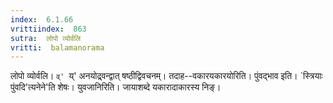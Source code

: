 ```yaml
---
index:  6.1.66
vrittiindex:  863
sutra:  लोपो व्योर्वलि
vritti:  balamanorama 
---
```


लोपो व्योर्वलि। `व्' `य्' अनयोद्र्वन्द्वात् षष्ठीद्विवचनम्। तदाह--वकारयकारयोरिति। पुंवद्भाव इति। `स्त्रियाः पुंवदि'त्यनेने'ति शेषः। युवजानिरिति। जायाशब्दे यकारादाकारस्य निङ्। 

